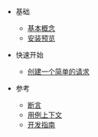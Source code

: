 * 基础
  * [基本概念](zh-cn/concepts.md)
  * [安装预览](zh-cn/install.md)

* 快速开始
  * [创建一个简单的请求](zh-cn/write-a-simple-rest-case.md)

* 参考
  * [断言](zh-cn/assert.md)
  * [用例上下文](zh-cn/context.md)
  * [开发指南](zh-cn/development-guide.md)
